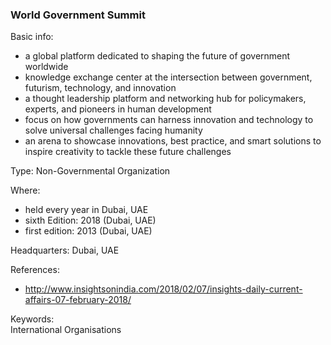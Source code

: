 
### World Government Summit

Basic info:  
* a global platform dedicated to shaping the future of government worldwide
* knowledge exchange center at the intersection between government, futurism, technology, and innovation
* a thought leadership platform and networking hub for policymakers, experts, and pioneers in human development
* focus on how governments can harness innovation and technology to solve universal challenges facing humanity
* an arena to showcase innovations, best practice, and smart solutions to inspire creativity to tackle these future challenges

Type: Non-Governmental Organization

Where:  
* held every year in Dubai, UAE
* sixth Edition: 2018 (Dubai, UAE)
* first edition: 2013 (Dubai, UAE)

Headquarters: Dubai, UAE

References:  
* http://www.insightsonindia.com/2018/02/07/insights-daily-current-affairs-07-february-2018/

Keywords:  
International Organisations
